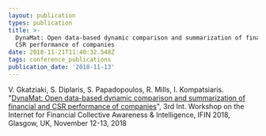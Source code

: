 ```yaml
---
layout: publication
types: publication
title: >-
  DynaMat: Open data-based dynamic comparison and summarization of financial and
  CSR performance of companies
date: 2018-11-21T11:40:32.548Z
tags: conference_publications
publication_date: '2018-11-13'
---
```

V. Gkatziaki, S. Diplaris, S. Papadopoulos, R. Mills, I. Kompatsiaris. "[DynaMat: Open data-based dynamic comparison and summarization of financial and CSR performance of companies](http://ifin-workshop.iti.gr/files/Dynamat.pdf)", 3rd Int. Workshop on the Internet for Financial Collective Awareness & Intelligence, IFIN 2018, Glasgow, UK, November 12-13, 2018
